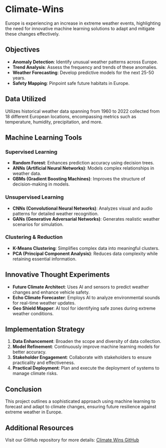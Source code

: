 # Climate-Wins
<!Machine Learning Solutions for European Weather Patterns

## Introduction
<!-- Brief overview emphasizing the urgency of machine learning solutions for climate adaptation in Europe. -->
Europe is experiencing an increase in extreme weather events, highlighting the need for innovative machine learning solutions to adapt and mitigate these changes effectively.

## Objectives
<!-- Detailed objectives of the project -->
- **Anomaly Detection**: Identify unusual weather patterns across Europe.
- **Trend Analysis**: Assess the frequency and trends of these anomalies.
- **Weather Forecasting**: Develop predictive models for the next 25-50 years.
- **Safety Mapping**: Pinpoint safe future habitats in Europe.

## Data Utilized
<!-- Description of the data sources and variables -->
Utilizes historical weather data spanning from 1960 to 2022 collected from 18 different European locations, encompassing metrics such as temperature, humidity, precipitation, and more.

## Machine Learning Tools
### Supervised Learning
- **Random Forest**: Enhances prediction accuracy using decision trees.
- **ANNs (Artificial Neural Networks)**: Models complex relationships in weather data.
- **GBMs (Gradient Boosting Machines)**: Improves the structure of decision-making in models.

### Unsupervised Learning
- **CNNs (Convolutional Neural Networks)**: Analyzes visual and audio patterns for detailed weather recognition.
- **GANs (Generative Adversarial Networks)**: Generates realistic weather scenarios for simulation.

### Clustering & Reduction
- **K-Means Clustering**: Simplifies complex data into meaningful clusters.
- **PCA (Principal Component Analysis)**: Reduces data complexity while retaining essential information.

## Innovative Thought Experiments
<!-- Examples of how machine learning can be applied to solve climate issues -->
- **Future Climate Architect**: Uses AI and sensors to predict weather changes and enhance vehicle safety.
- **Echo Climate Forecaster**: Employs AI to analyze environmental sounds for real-time weather updates.
- **Geo Shield Mapper**: AI tool for identifying safe zones during extreme weather conditions.

## Implementation Strategy
<!-- Steps for practical application of the research -->
1. **Data Enhancement**: Broaden the scope and diversity of data collection.
2. **Model Refinement**: Continuously improve machine learning models for better accuracy.
3. **Stakeholder Engagement**: Collaborate with stakeholders to ensure practicality and effectiveness.
4. **Practical Deployment**: Plan and execute the deployment of systems to manage climate risks.

## Conclusion
<!-- Final thoughts and future directions -->
This project outlines a sophisticated approach using machine learning to forecast and adapt to climate changes, ensuring future resilience against extreme weather in Europe.

## Additional Resources
Visit our GitHub repository for more details: [Climate Wins GitHub](https://github.com/urvippatel/Climate-Wins)
